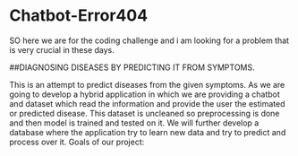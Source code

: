 # Chatbot-Error404
SO here we are for the coding challenge and i am looking for a problem that is very crucial in these days.

##DIAGNOSING DISEASES BY PREDICTING IT FROM SYMPTOMS.

This is an attempt to predict diseases from the given symptoms. 
As we are going to develop a hybrid application in which we are providing a chatbot and dataset which read the information and provide the user the estimated or predicted disease. 
This dataset is uncleaned so preprocessing is done and then model is trained and tested on it.
We will further develop a database where the application try to learn new data and try to predict and process over it.
Goals of our project:

